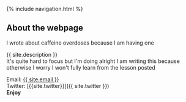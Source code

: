 {% include navigation.html %}
## About the webpage
I wrote about caffeine overdoses because I am having one

{{ site.description }}  
It's quite hard to focus but I'm doing alright    I am writing this because otherwise I worry I won't fully learn from the lesson posted

Email: [{{ site.email }}](mailto:{{site.email}})  
Twitter: [{{site.twitter}}]({{ site.twitter }})  
**Enjoy**

